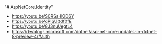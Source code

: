 "# AspNetCore.Identity" 


* https://youtu.be/S0RSsHKiD6Y
* https://youtu.be/qPlqUQdf0fE
* https://youtu.be/8J3nuUegtL4
* https://devblogs.microsoft.com/dotnet/asp-net-core-updates-in-dotnet-8-preview-4/#auth
